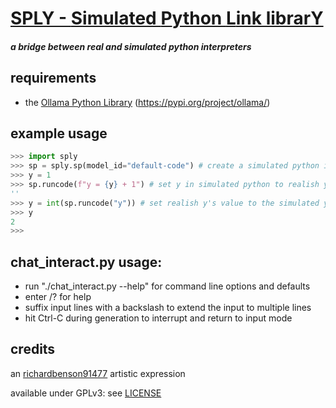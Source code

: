 # [SPLY - **S**imulated **P**ython **L**ink librar**Y**](https://github.com/richardbenson91477/sply)
#### _a bridge between real and simulated python interpreters_

## requirements
  * the [Ollama Python Library](https://pypi.org/project/ollama/) (https://pypi.org/project/ollama/)

## example usage
```python
>>> import sply
>>> sp = sply.sp(model_id="default-code") # create a simulated python interpreter
>>> y = 1
>>> sp.runcode(f"y = {y} + 1") # set y in simulated python to realish y + 1
''
>>> y = int(sp.runcode("y")) # set realish y's value to the simulated y's value
>>> y
2
>>> 
```

## chat_interact.py usage:
  * run "./chat_interact.py --help" for command line options and defaults
  * enter /? for help
  * suffix input lines with a backslash to extend the input to multiple lines
  * hit Ctrl-C during generation to interrupt and return to input mode

## credits
an [richardbenson91477](https://www.deviantart.com/richardbenson91477) artistic expression

available under GPLv3: see [LICENSE](https://github.com/richardbenson91477/sply/blob/main/LICENSE)

